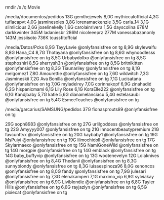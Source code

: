 rmdir /s /q Movie 

/media/documentos/pedidos
13G	gemthejewels
8,0G	mythiccalofficial
4,3G	tuflacapvt
4,0G	jasminesoles
3,8G	lorenamackenzie
3,5G	carla_14
3,1G	slimlicious
2,6G	joselinekelly
1,6G	carolainrivera
1,5G	dayscolina
678M	darkkwinter
345M	ladaniesbr
286M	nicoleeeprz
277M	vanessabazanonly
143M	jessiisoto
736K	toussfitoffcial


/media/Datos/Pcks
8,9G	TayyLavie @onlyfansisfree on tg
8,9G	skylewaifu
8,8G	Hana_C4
8,7G	Thotayana @onlyfansisfree on tg
8,6G	whynoodlesss @onlyfansisfree on tg
8,5G	Urbabydollxo @onlyfansisfree on tg
8,5G	stephoshiri
8,5G	sherrysh3n @onlyfansisfree on tg
8,5G	britnikitten @onlyfansisfree on tg
8,3G	Tiaunariley @onlyfansisfree on tg
8,1G	melgomez1
7,8G	Amourettie @onlyfansisfree on tg
7,6G	wildwitch
7,3G	Jasmineskii
7,2G	Ava Bonilla @onlyfansisfree on tg
7,1G	Lucisatana @onlyfansisfree on tg
7,0G	myladelrey
7,0G	corinnakopf
6,9G	zinahadid
6,2G	hispanicmami
6,1G	Lily Rose
6,1G	KoraElle222 @onlyfansisfree on tg
6,1G	Kandjbaby
5,7G	katie
5,6G	dianamelanciacu
5,4G	estelasaubi @onlyfansisfree on tg
5,4G	EsmeeTeaches @onlyfansisfree on tg


/media/garcarius/SAMSUNG/pedidos
37G	fionasprouts99 @onlyfansisfree on tg

29G	soph8983 @onlyfansisfree on tg
27G	urlilgoddess @onlyfansisfree on tg
22G	Amyyyy007 @onlyfansisfree on tg
21G	innocentbeautypremium
21G	favcunttvx @onlyfansisfree on tg
20G	kaybaby1 @onlyfansisfree on tg
19G	MsPuiyi @onlyfansisfree on tg
19G	lilmochidoll @onlyfansisfree on tg
17G	Skylarmaexo @onlyfansisfree on tg
15G	NamiGoneWild @onlyfansisfree on tg
14G	morgpie @onlyfansisfree on tg
14G	emblack @onlyfansisfree on tg
14G	baby_buffyvip @onlyfansisfree on tg
13G	wootenevelyn
12G	Lolaknives @onlyfansisfree on tg
8,4G	Thedanii @onlyfansisfree on tg
8,3G	sunnyblondy  @onlyfansisfree on tg
8,3G	luisaespinoza96
8,0G	xenoncos @onlyfansisfree on tg
8,0G	fandy @onlyfansisfree on tg
7,9G	julesari @onlyfansisfree on tg
7,3G	elenakamperi
7,1G	maximo_vip
6,9G	sylviakay @onlyfansisfree on tg
6,9G	Liviblondie @onlyfansisfree on tg
6,8G	Tayler Hills @onlyfansisfree on tg
6,6G	rayjazlyn @onlyfansisfree on tg
6,5G	pixiecat @onlyfansisfree on tg
